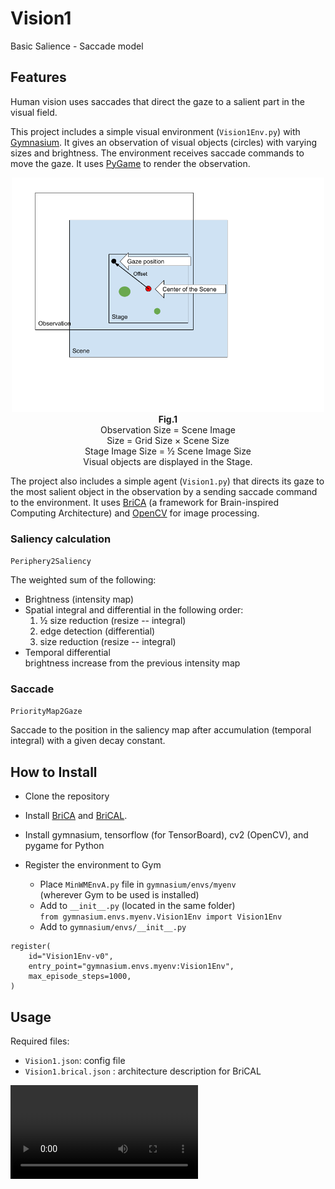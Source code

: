 # Vision1
Basic Salience - Saccade model

## Features

Human vision uses saccades that direct the gaze to a salient part in the visual field.

This project includes a simple visual environment (`Vision1Env.py`) with [Gymnasium](https://gymnasium.farama.org).  It gives an observation of visual objects (circles) with varying sizes and brightness.  The environment receives saccade commands to move the gaze.  It uses [PyGame](https://www.pygame.org/news) to render the observation.  
<p align="center">
<img src="/Vision1.png" width="500px"/><br><strong>Fig.1</strong><br>
Observation Size = Scene Image<br> Size = Grid Size × Scene Size<br>
Stage Image Size = ½ Scene Image Size<br>
Visual objects are displayed in the Stage.</p>
  
The project also includes a simple agent (`Vision1.py`) that directs its gaze to the most salient object in the observation by a sending saccade command to the environment.  It uses [BriCA](https://github.com/wbap/BriCA1) (a framework for Brain-inspired Computing Architecture) and [OpenCV](https://pypi.org/project/opencv-python/) for image processing.

### Saliency calculation
`Periphery2Saliency`  
  
The weighted sum of the following:
* Brightness (intensity map)
* Spatial integral and differential in the following order:
    1. ½ size reduction (resize -- integral)
    2. edge detection (differential)
    3. size reduction (resize -- integral)
* Temporal differential  
brightness increase from the previous intensity map

### Saccade
`PriorityMap2Gaze`  
  
Saccade to the position in the saliency map after accumulation (temporal integral) with a given decay constant.


## How to Install
* Clone the repository

* Install [BriCA](https://github.com/wbap/BriCA1) and [BriCAL](https://github.com/wbap/BriCAL).

* Install gymnasium, tensorflow (for TensorBoard), cv2 (OpenCV), and pygame for Python

* Register the environment to Gym
    * Place `MinWMEnvA.py` file in `gymnasium/envs/myenv`  
    (wherever Gym to be used is installed)
    * Add to `__init__.py` (located in the same folder)  
      `from gymnasium.envs.myenv.Vision1Env import Vision1Env`
    * Add to `gymnasium/envs/__init__.py`  
```
register(
    id="Vision1Env-v0",
    entry_point="gymnasium.envs.myenv:Vision1Env",
    max_episode_steps=1000,
)
```

## Usage

Required files:
* `Vision1.json`: config file
* `Vision1.brical.json` : architecture description for BriCAL

![Movie](/Vision1.mp4)
